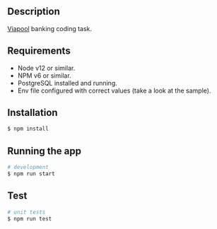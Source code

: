 ## Description

[Viapool](https://viapool.com/) banking coding task.

## Requirements
- Node v12 or similar.
- NPM v6 or similar.
- PostgreSQL installed and running.
- Env file configured with correct values (take a look at the sample).

## Installation

```bash
$ npm install
```

## Running the app

```bash
# development
$ npm run start
```

## Test

```bash
# unit tests
$ npm run test
```
